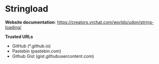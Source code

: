 # Stringload

**Website documentation**: https://creators.vrchat.com/worlds/udon/string-loading/  



**Trusted URLs**  
- GitHub (*.github.io)  
- Pastebin (pastebin.com)  
- Github Gist (gist.githubusercontent.com)  




